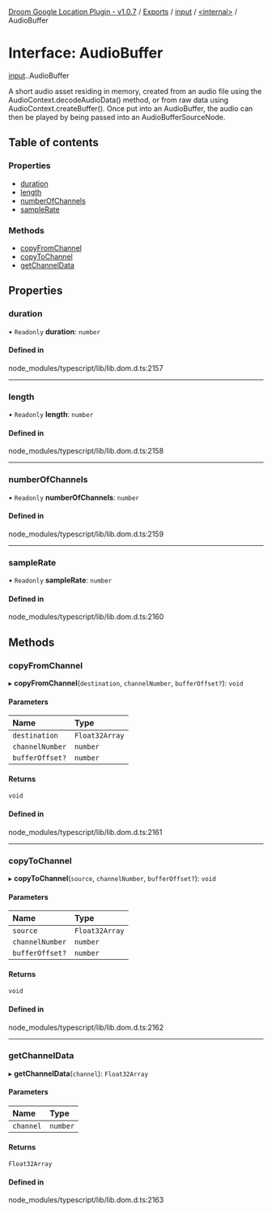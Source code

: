 [Droom Google Location Plugin - v1.0.7](../README.md) / [Exports](../modules.md) / [input](../modules/input.md) / [<internal\>](../modules/input._internal_.md) / AudioBuffer

# Interface: AudioBuffer

[input](../modules/input.md).[<internal>](../modules/input._internal_.md).AudioBuffer

A short audio asset residing in memory, created from an audio file using the AudioContext.decodeAudioData() method, or from raw data using AudioContext.createBuffer(). Once put into an AudioBuffer, the audio can then be played by being passed into an AudioBufferSourceNode.

## Table of contents

### Properties

- [duration](input._internal_.AudioBuffer.md#duration)
- [length](input._internal_.AudioBuffer.md#length)
- [numberOfChannels](input._internal_.AudioBuffer.md#numberofchannels)
- [sampleRate](input._internal_.AudioBuffer.md#samplerate)

### Methods

- [copyFromChannel](input._internal_.AudioBuffer.md#copyfromchannel)
- [copyToChannel](input._internal_.AudioBuffer.md#copytochannel)
- [getChannelData](input._internal_.AudioBuffer.md#getchanneldata)

## Properties

### duration

• `Readonly` **duration**: `number`

#### Defined in

node_modules/typescript/lib/lib.dom.d.ts:2157

___

### length

• `Readonly` **length**: `number`

#### Defined in

node_modules/typescript/lib/lib.dom.d.ts:2158

___

### numberOfChannels

• `Readonly` **numberOfChannels**: `number`

#### Defined in

node_modules/typescript/lib/lib.dom.d.ts:2159

___

### sampleRate

• `Readonly` **sampleRate**: `number`

#### Defined in

node_modules/typescript/lib/lib.dom.d.ts:2160

## Methods

### copyFromChannel

▸ **copyFromChannel**(`destination`, `channelNumber`, `bufferOffset?`): `void`

#### Parameters

| Name | Type |
| :------ | :------ |
| `destination` | `Float32Array` |
| `channelNumber` | `number` |
| `bufferOffset?` | `number` |

#### Returns

`void`

#### Defined in

node_modules/typescript/lib/lib.dom.d.ts:2161

___

### copyToChannel

▸ **copyToChannel**(`source`, `channelNumber`, `bufferOffset?`): `void`

#### Parameters

| Name | Type |
| :------ | :------ |
| `source` | `Float32Array` |
| `channelNumber` | `number` |
| `bufferOffset?` | `number` |

#### Returns

`void`

#### Defined in

node_modules/typescript/lib/lib.dom.d.ts:2162

___

### getChannelData

▸ **getChannelData**(`channel`): `Float32Array`

#### Parameters

| Name | Type |
| :------ | :------ |
| `channel` | `number` |

#### Returns

`Float32Array`

#### Defined in

node_modules/typescript/lib/lib.dom.d.ts:2163
